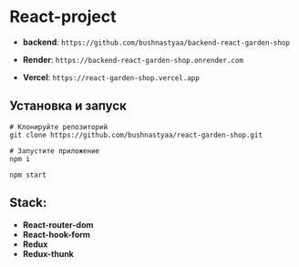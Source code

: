 # React-project

  - **backend**: `https://github.com/bushnastyaa/backend-react-garden-shop`

  - **Render**:  `https://backend-react-garden-shop.onrender.com`
  
  - **Vercel**:  `https://react-garden-shop.vercel.app`


## Установка и запуск

```shell
# Клонируйте репозиторий
git clone https://github.com/bushnastyaa/react-garden-shop.git

# Запустите приложение
npm i

npm start
```

## Stack:
- **React-router-dom**
- **React-hook-form**
- **Redux**
- **Redux-thunk**
